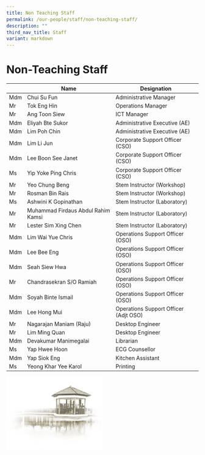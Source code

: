 ```yaml
---
title: Non Teaching Staff
permalink: /our-people/staff/non-teaching-staff/
description: ""
third_nav_title: Staff
variant: markdown
---
```

# **Non-Teaching Staff**

|  | Name | Designation |
| --- | --- | --- |
| Mdm | Chui Su Fun | Administrative Manager |
| Mr | Tok Eng Hin | Operations Manager |
| Mr | Ang Toon Siew | ICT Manager |
| Mdm | Eliyah Bte Sukor | Administrative Executive (AE) |
| Mdm | Lim Poh Chin | Administrative Executive (AE) |
| Mdm | Lim Li Jun&nbsp; | Corporate Support Officer (CSO)&nbsp; |
| Mdm | Lee Boon See Janet&nbsp; | Corporate Support Officer (CSO)&nbsp; |
| Ms | Yip Yoke Ping Chris | Corporate Support Officer (CSO)&nbsp; |
| Mr | Yeo Chung Beng | Stem Instructor (Workshop) |
| Mr | Rosman Bin Rais | Stem Instructor (Workshop) |
| Ms | Ashwini K Gopinathan | Stem Instructor (Laboratory) |
| Mr | Muhammad Firdaus Abdul Rahim Kamsi | Stem Instructor (Laboratory) |
| Mr | Lester Sim Xing Chen | Stem Instructor (Laboratory) |
| Mdm | Lim Wai Yue Chris | Operations Support Officer  (OSO) |
| Mdm | Lee Bee Eng | Operations Support Officer (OSO) |
| Mdm | Seah Siew Hwa | Operations Support Officer (OSO) |
| Mr | Chandrasekran S/O Ramiah | Operations Support Officer (OSO) |
| Mdm | Soyah Binte Ismail | Operations Support Officer (OSO) |
| Mdm | Lee Hong Mui | Operations Support Officer (Adjt OSO) |
| Mr | Nagarajan Maniam (Raju) | Desktop Engineer |
| Mr&nbsp; | Lim Ming Quan&nbsp; | Desktop Engineer&nbsp; |
| Mdm | Devakumar Manimegalai | Librarian |
| Ms | Yap Hwee Hoon&nbsp; | ECG Counsellor |
| Mdm | Yap Siok Eng&nbsp; | Kitchen Assistant |
| Ms | Yeong Khar Yee Karol&nbsp; | Printing |


<img src="/images/pavilion.png" style="width:50%">